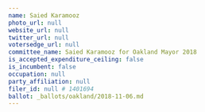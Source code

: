 ```yaml
---
name: Saied Karamooz
photo_url: null
website_url: null
twitter_url: null
votersedge_url: null
committee_name: Saied Karamooz for Oakland Mayor 2018
is_accepted_expenditure_ceiling: false
is_incumbent: false
occupation: null
party_affiliation: null
filer_id: null # 1401694
ballot: _ballots/oakland/2018-11-06.md
---
```


